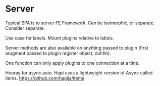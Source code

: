 # Server

Typical SPA is to server FE Framework. Can be isomorphic, or separate. Consider separate.

Use case for labels. Mount plugins relative to labels.

Server methods are also available on anything passed to plugin (first arugment passed to plugin register object, duhhh).

One function can only apply plugins to one connection at a time.

Hooray for async.auto. Hapi uses a lightweight version of Async called items. https://github.com/hapijs/items






